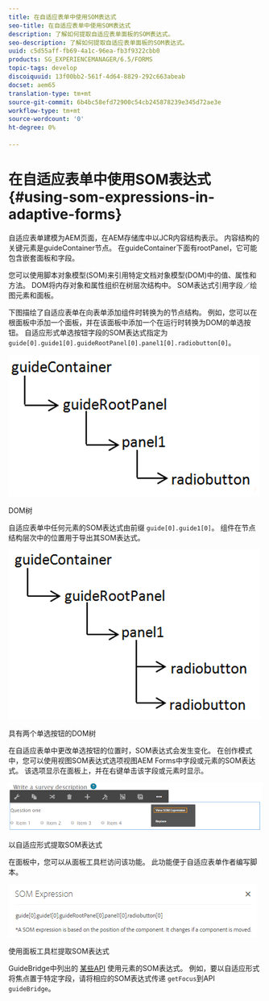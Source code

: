 ```yaml
---
title: 在自适应表单中使用SOM表达式
seo-title: 在自适应表单中使用SOM表达式
description: 了解如何提取自适应表单面板的SOM表达式。
seo-description: 了解如何提取自适应表单面板的SOM表达式。
uuid: c5d55aff-fb69-4a1c-96ea-fb3f9322cbb0
products: SG_EXPERIENCEMANAGER/6.5/FORMS
topic-tags: develop
discoiquuid: 13f00bb2-561f-4d64-8829-292c663abeab
docset: aem65
translation-type: tm+mt
source-git-commit: 6b4bc58efd72900c54cb245878239e345d72ae3e
workflow-type: tm+mt
source-wordcount: '0'
ht-degree: 0%

---
```



# 在自适应表单中使用SOM表达式{#using-som-expressions-in-adaptive-forms}

自适应表单建模为AEM页面，在AEM存储库中以JCR内容结构表示。 内容结构的关键元素是guideContainer节点。 在guideContainer下面有rootPanel，它可能包含嵌套面板和字段。

您可以使用脚本对象模型(SOM)来引用特定文档对象模型(DOM)中的值、属性和方法。 DOM将内存对象和属性组织在树层次结构中。 SOM表达式引用字段／绘图元素和面板。

下图描绘了自适应表单在向表单添加组件时转换为的节点结构。 例如，您可以在根面板中添加一个面板，并在该面板中添加一个在运行时转换为DOM的单选按钮。 自适应形式单选按钮字段的SOM表达式指定为 `guide[0].guide1[0].guideRootPanel[0].panel1[0].radiobutton[0]`。

![DOM树](assets/hierarchy.png)

DOM树

自适应表单中任何元素的SOM表达式由前缀 `guide[0].guide1[0]`。 组件在节点结构层次中的位置用于导出其SOM表达式。

![具有两个单选按钮的DOM树](assets/hierarchy_radio_button.png)

具有两个单选按钮的DOM树

在自适应表单中更改单选按钮的位置时，SOM表达式会发生变化。 在创作模式中，您可以使用视图SOM表达式选项视图AEM Forms中字段或元素的SOM表达式。 该选项显示在面板上，并在右键单击该字段或元素时显示。

![以自适应形式提取SOM表达式](assets/som-expressions.png)

以自适应形式提取SOM表达式

在面板中，您可以从面板工具栏访问该功能。 此功能便于自适应表单作者编写脚本。

![使用面板工具栏提取SOM表达式](assets/som-expression.png)

使用面板工具栏提取SOM表达式

GuideBridge中列出的 [某些API](https://helpx.adobe.com/aem-forms/6/javascript-api/GuideBridge.html) 使用元素的SOM表达式。 例如，要以自适应形式将焦点置于特定字段，请将相应的SOM表达式传递 `getFocus`到API `guideBridge`。

